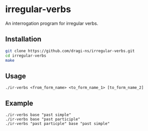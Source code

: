 # irregular-verbs
An interrogation program for irregular verbs.

## Installation

```bash
git clone https://github.com/dragi-ns/irregular-verbs.git
cd irregular-verbs
make
```

## Usage

`./ir-verbs <from_form_name> <to_form_name_1> [to_form_name_2]`

## Example

```
./ir-verbs base "past simple"
./ir-verbs base "past participle"
./ir-verbs "past particple" base "past simple"
```
